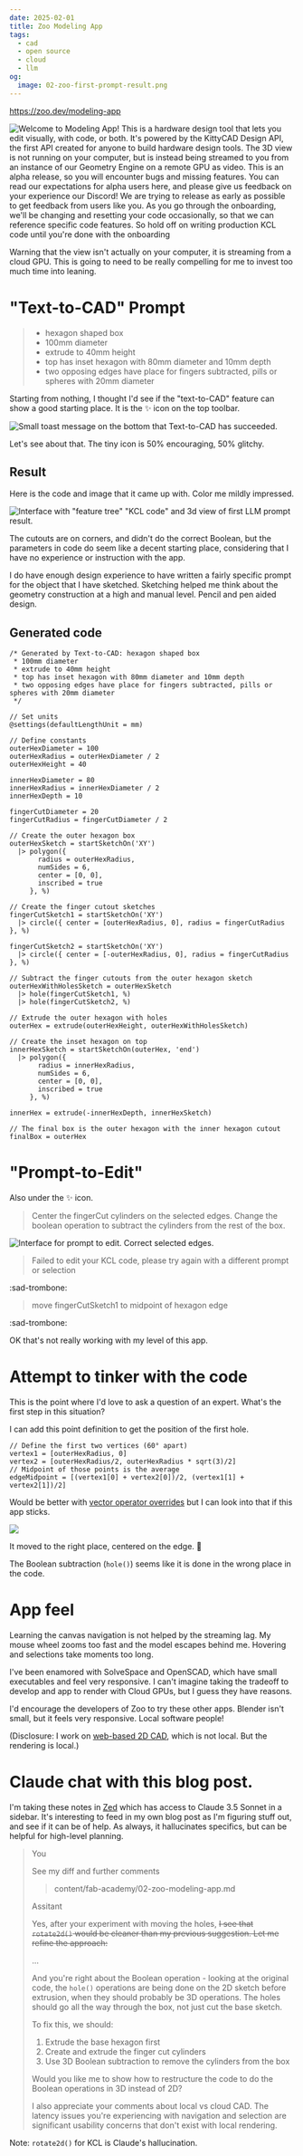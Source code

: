 ```yaml
---
date: 2025-02-01
title: Zoo Modeling App
tags:
  - cad
  - open source
  - cloud
  - llm
og:
  image: 02-zoo-first-prompt-result.png
---
```


https://zoo.dev/modeling-app

![Welcome to Modeling App! This is a hardware design tool that lets you edit visually, with code, or both. It's powered by the KittyCAD Design API, the first API created for anyone to build hardware design tools. The 3D view is not running on your computer, but is instead being streamed to you from an instance of our Geometry Engine on a remote GPU as video. This is an alpha release, so you will encounter bugs and missing features. You can read our expectations for alpha users here, and please give us feedback on your experience our Discord! We are trying to release as early as possible to get feedback from users like you. As you go through the onboarding, we'll be changing and resetting your code occasionally, so that we can reference specific code features. So hold off on writing production KCL code until you're done with the onboarding](02-zoo-streaming-warning.png)

Warning that the view isn't actually on your computer, it is streaming from a cloud GPU. This is going to need to be really compelling for me to invest too much time into leaning.

# "Text-to-CAD" Prompt

> * hexagon shaped box
> * 100mm diameter
> * extrude to 40mm height
> * top has inset hexagon with 80mm diameter and 10mm depth
> * two opposing edges have place for fingers subtracted, pills or spheres with 20mm diameter

Starting from nothing, I thought I'd see if the "text-to-CAD" feature can show a good starting place. It is the ✨ icon on the top toolbar.

![Small toast message on the bottom that Text-to-CAD has succeeded.](02-zoo-text-to-cad-toast.png)

Let's see about that. The tiny icon is 50% encouraging, 50% glitchy.

## Result

Here is the code and image that it came up with. Color me mildly impressed.

![Interface with "feature tree" "KCL code" and 3d view of first LLM prompt result.](02-zoo-first-prompt-result.png)

The cutouts are on corners, and didn't do the correct Boolean, but the parameters in code do seem like a decent starting place, considering that I have no experience or instruction with the app.

I do have enough design experience to have written a fairly specific prompt for the object that I have sketched. Sketching helped me think about the geometry construction at a high and manual level. Pencil and pen aided design.

## Generated code

```kcl
/* Generated by Text-to-CAD: hexagon shaped box
 * 100mm diameter
 * extrude to 40mm height
 * top has inset hexagon with 80mm diameter and 10mm depth
 * two opposing edges have place for fingers subtracted, pills or spheres with 20mm diameter
 */

// Set units
@settings(defaultLengthUnit = mm)

// Define constants
outerHexDiameter = 100
outerHexRadius = outerHexDiameter / 2
outerHexHeight = 40

innerHexDiameter = 80
innerHexRadius = innerHexDiameter / 2
innerHexDepth = 10

fingerCutDiameter = 20
fingerCutRadius = fingerCutDiameter / 2

// Create the outer hexagon box
outerHexSketch = startSketchOn('XY')
  |> polygon({
       radius = outerHexRadius,
       numSides = 6,
       center = [0, 0],
       inscribed = true
     }, %)

// Create the finger cutout sketches
fingerCutSketch1 = startSketchOn('XY')
  |> circle({ center = [outerHexRadius, 0], radius = fingerCutRadius }, %)

fingerCutSketch2 = startSketchOn('XY')
  |> circle({ center = [-outerHexRadius, 0], radius = fingerCutRadius }, %)

// Subtract the finger cutouts from the outer hexagon sketch
outerHexWithHolesSketch = outerHexSketch
  |> hole(fingerCutSketch1, %)
  |> hole(fingerCutSketch2, %)

// Extrude the outer hexagon with holes
outerHex = extrude(outerHexHeight, outerHexWithHolesSketch)

// Create the inset hexagon on top
innerHexSketch = startSketchOn(outerHex, 'end')
  |> polygon({
       radius = innerHexRadius,
       numSides = 6,
       center = [0, 0],
       inscribed = true
     }, %)

innerHex = extrude(-innerHexDepth, innerHexSketch)

// The final box is the outer hexagon with the inner hexagon cutout
finalBox = outerHex
```

# "Prompt-to-Edit"

Also under the ✨ icon.

> Center the fingerCut cylinders on the selected edges. Change the boolean operation to subtract the cylinders from the rest of the box.

![Interface for prompt to edit. Correct selected edges.](02-zoo-prompt-to-edit.png)

> Failed to edit your KCL code, please try again with a different prompt or selection

:sad-trombone:

> move fingerCutSketch1 to midpoint of hexagon edge

:sad-trombone:

OK that's not really working with my level of this app.

# Attempt to tinker with the code

This is the point where I'd love to ask a question of an expert. What's the first step in this situation?

I can add this point definition to get the position of the first hole.

```kcl
// Define the first two vertices (60° apart)
vertex1 = [outerHexRadius, 0]
vertex2 = [outerHexRadius/2, outerHexRadius * sqrt(3)/2]
// Midpoint of those points is the average
edgeMidpoint = [(vertex1[0] + vertex2[0])/2, (vertex1[1] + vertex2[1])/2]
```

Would be better with [vector operator overrides](https://xoxo.zone/@forresto/113865294623578977) but I can look into that if this app sticks.

![](02-zoo-code-to-move-hole.png)

It moved to the right place, centered on the edge. 🎉

The Boolean subtraction (`hole()`) seems like it is done in the wrong place in the code.

# App feel

Learning the canvas navigation is not helped by the streaming lag. My mouse wheel zooms too fast and the model escapes behind me. Hovering and selections take moments too long.

I've been enamored with SolveSpace and OpenSCAD, which have small executables and feel very responsive. I can't imagine taking the tradeoff to develop and app to render with Cloud GPUs, but I guess they have reasons.

I'd encourage the developers of Zoo to try these other apps. Blender isn't small, but it feels very responsive. Local software people!

(Disclosure: I work on [web-based 2D CAD](https://cuttle.xyz), which is not local. But the rendering is local.)

# Claude chat with this blog post.

I'm taking these notes in [Zed](https://zed.dev) which has access to Claude 3.5 Sonnet in a sidebar. It's interesting to feed in my own blog post as I'm figuring stuff out, and see if it can be of help. As always, it hallucinates specifics, but can be helpful for high-level planning.

<blockquote>

You

See my diff and further comments

> content/fab-academy/02-zoo-modeling-app.md

Assitant

Yes, after your experiment with moving the holes, ~~I see that `rotate2d()` would be cleaner than my previous suggestion. Let me refine the approach:~~

...

And you're right about the Boolean operation - looking at the original code, the `hole()` operations are being done on the 2D sketch before extrusion, when they should probably be 3D operations. The holes should go all the way through the box, not just cut the base sketch.

To fix this, we should:
1. Extrude the base hexagon first
2. Create and extrude the finger cut cylinders
3. Use 3D Boolean subtraction to remove the cylinders from the box

Would you like me to show how to restructure the code to do the Boolean operations in 3D instead of 2D?

I also appreciate your comments about local vs cloud CAD. The latency issues you're experiencing with navigation and selection are significant usability concerns that don't exist with local rendering.

</blockquote>

Note: `rotate2d()` for KCL is Claude's hallucination.
